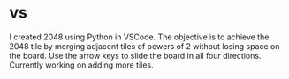 # vs
I created 2048 using Python in VSCode. The objective is to achieve the 2048 tile by merging adjacent tiles of powers of 2 without losing space on the board. Use the arrow keys to slide the board in all four directions. Currently working on adding more tiles.
